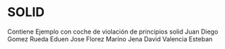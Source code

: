 # SOLID
Contiene Ejemplo con coche de violación de principios solid
Juan Diego Gomez Rueda
Eduen Jose Florez Marino
Jena David Valencia Esteban
